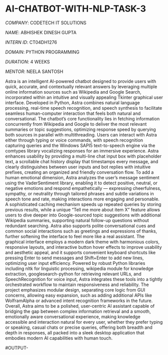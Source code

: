 # AI-CHATBOT-WITH-NLP-TASK-3

*COMPANY*: CODETECH IT SOLUTIONS

*NAME*: ABHISHEK DINESH GUPTA

*INTERN ID*: CT04DH1276

*DOMAIN*: PYTHON PROGRAMMING

*DURATION*: 4 WEEKS

*MENTOR*: NEELA SANTOSH

Astra is an intelligent AI-powered chatbot designed to provide users with quick, accurate, and contextually relevant answers by leveraging multiple online information sources such as Wikipedia and Google Search, incorporated within an intuitive and visually appealing Tkinter graphical user interface. Developed in Python, Astra combines natural language processing, real-time speech recognition, and speech synthesis to facilitate seamless human-computer interaction that feels both natural and conversational. The chatbot’s core functionality lies in fetching information concurrently from Wikipedia and Google to deliver the most relevant summaries or topic suggestions, optimizing response speed by querying both sources in parallel with multithreading. Users can interact with Astra either through typing or voice commands, with speech recognition capturing queries and the Windows SAPI5 text-to-speech engine via the comtypes library vocalizing responses for an immersive experience. Astra enhances usability by providing a multi-line chat input box with placeholder text, a scrollable chat history display that timestamps every message, and clearly distinguishes between user inputs and bot replies with intuitive prefixes, creating an organized and friendly conversation flow. To add a human emotional dimension, Astra analyzes the user’s message sentiment using the VaderSentiment library, enabling it to detect positive, neutral, or negative emotions and respond empathetically — expressing cheerfulness, sympathy, or neutrality through tailored phrases and subtle variations in speech tone and rate, making interactions more engaging and personable. A sophisticated caching mechanism speeds up repeated queries by storing previous results, while a unique “Tell me more about item X” feature allows users to dive deeper into Google-sourced topic suggestions with additional Wikipedia summaries, supporting natural follow-up questions without redundant searching. Astra also supports polite conversational cues and common social interactions such as greetings and expressions of thanks, further softening the interface to feel more like a real assistant. The graphical interface employs a modern dark theme with harmonious colors, responsive layouts, and interactive button hover effects to improve usability and aesthetic appeal, and it supports convenient keyboard shortcuts like pressing Enter to send messages and Shift+Enter to add new lines, optimizing user input efficiency. Powered by robust Python libraries including nltk for linguistic processing, wikipedia module for knowledge extraction, googlesearch-python for retrieving relevant URLs, and SpeechRecognition for voice input, Astra integrates these tools into a tightly orchestrated workflow to maintain responsiveness and reliability. The project emphasizes modular design, separating core logic from GUI concerns, allowing easy expansion, such as adding additional APIs like WolframAlpha or advanced intent recognition frameworks in the future. Overall, Astra aims to be a polished, user-centric AI assistant capable of bridging the gap between complex information retrieval and a smooth, emotionally aware conversational experience, making knowledge accessible and interaction natural for every user, whether they prefer typing or speaking, casual chats or precise queries, offering both breadth and depth in responses, all packed into a sleek desktop application that embodies modern AI capabilities with human touch.

#OUTPUT-

